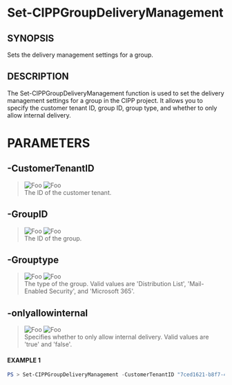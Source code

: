 # Set-CIPPGroupDeliveryManagement
## SYNOPSIS
Sets the delivery management settings for a group.
## DESCRIPTION
The Set-CIPPGroupDeliveryManagement function is used to set the delivery management settings for a group in the CIPP project. It allows you to specify the customer tenant ID, group ID, group type, and whether to only allow internal delivery.
# PARAMETERS

## **-CustomerTenantID**
> ![Foo](https://img.shields.io/badge/Type-String-Blue?) ![Foo](https://img.shields.io/badge/Mandatory-TRUE-Red?) \
The ID of the customer tenant.

  ## **-GroupID**
> ![Foo](https://img.shields.io/badge/Type-Guid-Blue?) ![Foo](https://img.shields.io/badge/Mandatory-TRUE-Red?) \
The ID of the group.

  ## **-Grouptype**
> ![Foo](https://img.shields.io/badge/Type-String-Blue?) ![Foo](https://img.shields.io/badge/Mandatory-TRUE-Red?) \
The type of the group. Valid values are 'Distribution List', 'Mail-Enabled Security', and 'Microsoft 365'.

  ## **-onlyallowinternal**
> ![Foo](https://img.shields.io/badge/Type-String-Blue?) ![Foo](https://img.shields.io/badge/Mandatory-TRUE-Red?) \
Specifies whether to only allow internal delivery. Valid values are 'true' and 'false'.

 #### EXAMPLE 1
```powershell
PS > Set-CIPPGroupDeliveryManagement -CustomerTenantID "7ced1621-b8f7-4231-868c-bc6b1a2f1778" -GroupID "67890" -GroupType "Distribution List" -OnlyAllowInternal "true"
```

